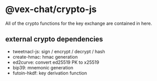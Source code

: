 # @vex-chat/crypto-js

All of the crypto functions for the key exchange are contained in here.

## external crypto dependencies
- tweetnacl-js: sign / encrypt / decrypt / hash
- create-hmac: hmac generation
- ed2curve: convert ed25519 PK to x25519
- bip39: mnemonic generation
- futoin-hkdf: key derivation function
